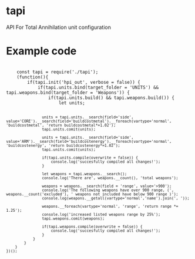 # tapi
API For Total Annihilation unit configuration
<h1> Example code </h1>
<code>
    const tapi = require('./tapi');
    (function(){
        if(tapi.init('hpi_out', verbose = false)) {
            if(tapi.units.bind(target_folder = 'UNITS') && tapi.weapons.bind(target_folder = 'Weapons')) {
                if(tapi.units.build() && tapi.weapons.build()) {
                    let units;
                    
                    units = tapi.units.__search(field='side', value='CORE').__search(field='buildcostmetal').__foreach(vartype='normal', 'buildcostmetal', 'return buildcostmetal*=1.02');
                    tapi.units.comit(units);
                    
                    units = tapi.units.__search(field='side', value='ARM').__search(field='buildcostenergy').__foreach(vartype='normal', 'buildcostenergy', 'return buildcostenergy*=1.02');
                    tapi.units.comit(units);
                    
                    if(tapi.units.compile(overwrite = false)) {
                        console.log('succesfully compiled all changes!');
                    }    

                    let weapons = tapi.weapons.__search();
                    console.log('There are', weapons.__count(), 'total weapons');
                    
                    weapons = weapons.__search(field = 'range', value='>900');
                    console.log('The following weapons have over 900 range, (', weapons.__count('excluded'), ' weapons not included have below 900 range )');    
                    console.log(weapons.__getall(vartype='normal','name').join(', '));
                    
                    weapons.__foreach(vartype='normal', 'range', 'return range *= 1.25');
                    console.log('increased listed weapons range by 25%');
                    tapi.weapons.comit(weapons);

                    if(tapi.weapons.compile(overwrite = false)) {
                        console.log('succesfully compiled all changes!');
                    }                
                }
            }
        }
    })();
</code>
